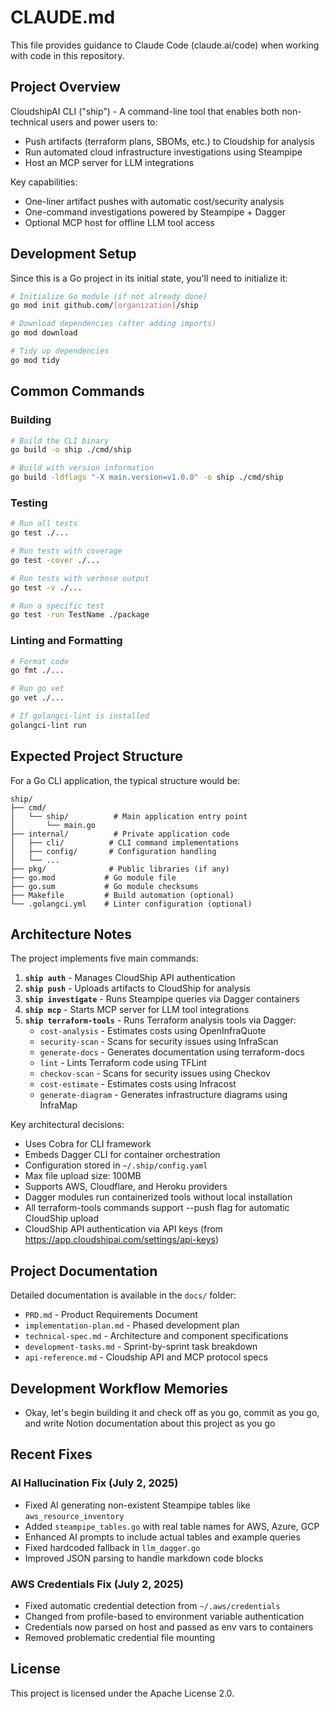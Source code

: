 # CLAUDE.md

This file provides guidance to Claude Code (claude.ai/code) when working with code in this repository.

## Project Overview

CloudshipAI CLI ("ship") - A command-line tool that enables both non-technical users and power users to:
- Push artifacts (terraform plans, SBOMs, etc.) to Cloudship for analysis
- Run automated cloud infrastructure investigations using Steampipe
- Host an MCP server for LLM integrations

Key capabilities:
- One-liner artifact pushes with automatic cost/security analysis
- One-command investigations powered by Steampipe + Dagger
- Optional MCP host for offline LLM tool access

## Development Setup

Since this is a Go project in its initial state, you'll need to initialize it:

```bash
# Initialize Go module (if not already done)
go mod init github.com/[organization]/ship

# Download dependencies (after adding imports)
go mod download

# Tidy up dependencies
go mod tidy
```

## Common Commands

### Building
```bash
# Build the CLI binary
go build -o ship ./cmd/ship

# Build with version information
go build -ldflags "-X main.version=v1.0.0" -o ship ./cmd/ship
```

### Testing
```bash
# Run all tests
go test ./...

# Run tests with coverage
go test -cover ./...

# Run tests with verbose output
go test -v ./...

# Run a specific test
go test -run TestName ./package
```

### Linting and Formatting
```bash
# Format code
go fmt ./...

# Run go vet
go vet ./...

# If golangci-lint is installed
golangci-lint run
```

## Expected Project Structure

For a Go CLI application, the typical structure would be:

```
ship/
├── cmd/
│   └── ship/          # Main application entry point
│       └── main.go
├── internal/          # Private application code
│   ├── cli/          # CLI command implementations
│   ├── config/       # Configuration handling
│   └── ...
├── pkg/              # Public libraries (if any)
├── go.mod           # Go module file
├── go.sum           # Go module checksums
├── Makefile         # Build automation (optional)
└── .golangci.yml    # Linter configuration (optional)
```

## Architecture Notes

The project implements five main commands:

1. **`ship auth`** - Manages CloudShip API authentication
2. **`ship push`** - Uploads artifacts to CloudShip for analysis
3. **`ship investigate`** - Runs Steampipe queries via Dagger containers
4. **`ship mcp`** - Starts MCP server for LLM tool integrations
5. **`ship terraform-tools`** - Runs Terraform analysis tools via Dagger:
   - `cost-analysis` - Estimates costs using OpenInfraQuote
   - `security-scan` - Scans for security issues using InfraScan
   - `generate-docs` - Generates documentation using terraform-docs
   - `lint` - Lints Terraform code using TFLint
   - `checkov-scan` - Scans for security issues using Checkov
   - `cost-estimate` - Estimates costs using Infracost
   - `generate-diagram` - Generates infrastructure diagrams using InfraMap

Key architectural decisions:
- Uses Cobra for CLI framework
- Embeds Dagger CLI for container orchestration
- Configuration stored in `~/.ship/config.yaml`
- Max file upload size: 100MB
- Supports AWS, Cloudflare, and Heroku providers
- Dagger modules run containerized tools without local installation
- All terraform-tools commands support --push flag for automatic CloudShip upload
- CloudShip API authentication via API keys (from https://app.cloudshipai.com/settings/api-keys)

## Project Documentation

Detailed documentation is available in the `docs/` folder:
- `PRD.md` - Product Requirements Document
- `implementation-plan.md` - Phased development plan
- `technical-spec.md` - Architecture and component specifications
- `development-tasks.md` - Sprint-by-sprint task breakdown
- `api-reference.md` - Cloudship API and MCP protocol specs

## Development Workflow Memories

- Okay, let's begin building it and check off as you go, commit as you go, and write Notion documentation about this project as you go

## Recent Fixes

### AI Hallucination Fix (July 2, 2025)
- Fixed AI generating non-existent Steampipe tables like `aws_resource_inventory`
- Added `steampipe_tables.go` with real table names for AWS, Azure, GCP
- Enhanced AI prompts to include actual tables and example queries
- Fixed hardcoded fallback in `llm_dagger.go`
- Improved JSON parsing to handle markdown code blocks

### AWS Credentials Fix (July 2, 2025)
- Fixed automatic credential detection from `~/.aws/credentials`
- Changed from profile-based to environment variable authentication
- Credentials now parsed on host and passed as env vars to containers
- Removed problematic credential file mounting

## License

This project is licensed under the Apache License 2.0.